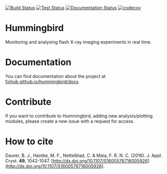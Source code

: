 [![Build Status](https://travis-ci.org/FXIhub/hummingbird.svg?branch=master)](https://travis-ci.org/FXIhub/hummingbird) [![Test Status](https://github.com/FXIhub/hummingbird/workflows/test/badge.svg)](https://github.com/FXIhub/hummingbird/actions?query=workflow%3A%22test%22) [![Documentation Status](https://readthedocs.org/projects/spidocs/badge/?version=latest)](http://fxihub.github.io/hummingbird/docs) [![codecov](https://codecov.io/gh/FXIhub/hummingbird/branch/master/graph/badge.svg)](https://codecov.io/gh/FXIhub/hummingbird)
# Hummingbird

Monitoring and analysing flash X-ray imaging experiments in real time. 

# Documentation

You can find documentation about the project at [fxihub.github.io/hummingbird/docs](http://fxihub.github.io/hummingbird/docs).

# Contribute

If you want to contribute to Hummingbird, adding new analysis/plotting modules, please create a new issue with a request for access.

# How to cite
Daurer, B. J., Hantke, M. F., Nettelblad, C. & Maia, F. R. N. C. (2016). J. Appl. Cryst. **49**, 1042-1047. [http://dx.doi.org/10.1107/S1600576716005926](http://dx.doi.org/10.1107/S1600576716005926).
